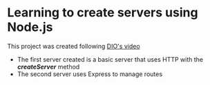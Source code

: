 # Learning to create servers using Node.js
This project was created following [DIO's video](https://www.youtube.com/watch?v=163jmMqvGmY&t=1160s)

- The first server created is a basic server that uses HTTP with the ***createServer*** method
- The second server uses Express to manage routes
